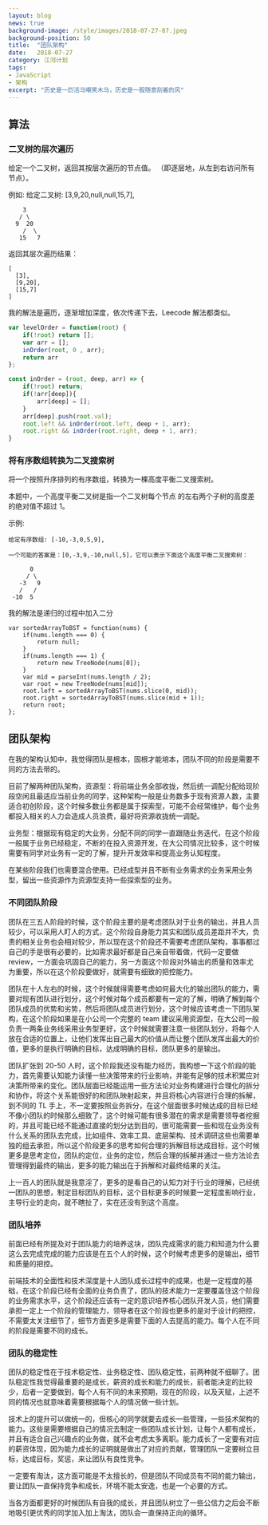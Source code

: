 ```yaml
---
layout: blog
news: true
background-image: /style/images/2018-07-27-87.jpeg
background-position: 50
title:  "团队架构"
date:   2018-07-27
category: 江河计划
tags:
- JavaScript
- 架构
excerpt: "历史是一匹活马嘲笑木马，历史是一股随意刮着的风"
---
```


## 算法
### 二叉树的层次遍历

给定一个二叉树，返回其按层次遍历的节点值。 （即逐层地，从左到右访问所有节点）。

例如:
给定二叉树: [3,9,20,null,null,15,7],
```
    3
   / \
  9  20
    /  \
   15   7
```
返回其层次遍历结果：
```
[
  [3],
  [9,20],
  [15,7]
]
```
我的解法是遍历，逐渐增加深度，依次传递下去，Leecode 解法都类似。
``` javascript
var levelOrder = function(root) {
    if(!root) return [];
    var arr = [];
    inOrder(root, 0 , arr);
    return arr
};

const inOrder = (root, deep, arr) => {
    if(!root) return;
    if(!arr[deep]){
        arr[deep] = [];
    }
    arr[deep].push(root.val);
    root.left && inOrder(root.left, deep + 1, arr);
    root.right && inOrder(root.right, deep + 1, arr);
}
```

### 将有序数组转换为二叉搜索树
将一个按照升序排列的有序数组，转换为一棵高度平衡二叉搜索树。

本题中，一个高度平衡二叉树是指一个二叉树每个节点 的左右两个子树的高度差的绝对值不超过 1。

示例:
```
给定有序数组: [-10,-3,0,5,9],

一个可能的答案是：[0,-3,9,-10,null,5]，它可以表示下面这个高度平衡二叉搜索树：

      0
     / \
   -3   9
   /   /
 -10  5
```
我的解法是递归的过程中加入二分
```
var sortedArrayToBST = function(nums) {
    if(nums.length === 0) {
        return null;
    }
    if(nums.length === 1) {
        return new TreeNode(nums[0]);
    }
    var mid = parseInt(nums.length / 2);
    var root = new TreeNode(nums[mid]);
    root.left = sortedArrayToBST(nums.slice(0, mid));
    root.right = sortedArrayToBST(nums.slice(mid + 1));
    return root;
};
```

## 团队架构

在我的架构认知中，我觉得团队是根本，固根才能培本，团队不同的阶段是需要不同的方法去带的。

目前了解两种团队架构，资源型：将前端业务全部收拢，然后统一调配分配给现阶段空闲且最适应当前业务的同学，这种架构一般是业务数多于现有资源人数，主要适合初创阶段，这个时候多数业务都是属于探索型，可能不会经常维护，每个业务都投入相关的人力会造成人员浪费，最好将资源收拢统一调配。

业务型：根据现有稳定的大业务，分配不同的同学一直跟随业务迭代，在这个阶段一般属于业务已经稳定，不断的在投入资源开发，在大公司情况比较多，这个时候需要有同学对业务有一定的了解，提升开发效率和提高业务认知程度。

在某些阶段我们也需要混合使用。已经成型并且不断有业务需求的业务采用业务型，留出一些资源作为资源型支持一些探索型的业务。

### 不同团队阶段

团队在三五人阶段的时候，这个阶段主要的是考虑团队对于业务的输出，并且人员较少，可以采用人盯人的方式，这个阶段自身能力其实和团队成员差距并不大，负责的相关业务也会相对较少，所以现在这个阶段还不需要考虑团队架构，事事都过自己的手是很有必要的，比如需求最好都是自己亲自带着做，代码一定要做 review，一方面会巩固自己的能力，另一方面这个阶段对外输出的质量和效率尤为重要，所以在这个阶段要做好，就需要有细致的把控能力。

团队在十人左右的时候，这个时候就得需要考虑如何最大化的输出团队的能力，需要对现有团队进行划分，这个时候对每个成员都要有一定的了解，明确了解到每个团队成员的优势和劣势，然后将团队成员进行划分，这个时候应该考虑一下团队架构，在这个阶段如果是在小公司一个完整的 team 建议采用资源型，在大公司一般负责一两条业务线采用业务型更好，这个时候就需要注意一些团队划分，将每个人放在合适的位置上，让他们发挥出自己最大的价值从而让整个团队发挥出最大的价值，更多的是执行明确的目标，达成明确的目标，团队更多的是输出。

团队扩张到 20-50 人时，这个阶段我还没有能力经历，我构想一下这个阶段的能力，首先需要认知能力读懂一些决策带来的行业影响，并能有足够的技术积累应对决策所带来的变化。团队层面已经能运用一些方法论对业务构建进行合理化的拆分和协作，将这个关系能很好的和团队映射起来，并且将核心内容进行合理的拆解，到不同的 TL 手上，不一定要按照业务拆分，在这个层面很多时候达成的目标已经不像小团队的时候那么细致了，这个时候可能有很多潜在的需求是需要领导者挖掘的，并且可能已经不能通过直接的划分达到目的，很可能需要一些和现在业务没有什么关系的团队去完成，比如组件、效率工具、底层架构、技术调研这些也需要单独的组去承担，所以这个阶段更多的思考如何合理的拆解目标达成目标，这个时候更多是思考定位，团队的定位，业务的定位，然后合理的拆解并通过一些方法论去管理得到最终的输出，更多的能力输出在于拆解和对最终结果的关注。

上一百人的团队就是我意淫了，更多的是看自己的认知力对于行业的理解，已经统一团队的思想，制定目标团队的目标，这个目标更多的时候要一定程度影响行业，主导行业的走向，就不瞎扯了，实在还没有到这个高度。

### 团队培养

前面已经有所提及对于团队能力的培养这块，团队完成需求的能力和知道为什么要这么去完成完成的能力应该是在五个人的时候，这个时候考虑更多的是输出，细节和质量的把控。

前端技术的全面性和技术深度是十人团队成长过程中的成果，也是一定程度的基础，在这个阶段已经有全面的业务负责了，团队的技术能力一定要覆盖住这个阶段的业务需求水平，这个阶段还应该有一定的意识培养核心团队开发人员，他们需要承担一定上一个阶段的管理能力，领导者在这个阶段也更多的是对于设计的把控，不需要太关注细节了，细节方面更多是需要下面的人去提高的能力。每个人在不同的阶段是需要不同的成长。

### 团队的稳定性

团队的稳定性在于技术稳定性、业务稳定性、团队稳定性，前两种就不细聊了。团队稳定性我觉得最重要的是成长，薪资的成长和能力的成长，前者能决定的比较少，后者一定要做到，每个人有不同的未来预期，现在的阶段，以及天赋，上述不同的情况也就意味着需要根据每个人的情况做一些计划。

技术上的提升可以做统一的，但核心的同学就要去成长一些管理，一些技术架构的能力。这些是需要根据自己的情况去制定一些团队成长计划，让每个人都有成长，并且有适合自己兴趣点的业务做，就不会考虑太多离职。能力成长了一定要有对应的薪资体现，因为能力成长的证明就是做出了对应的贡献，管理团队一定要树立目标，达成目标，奖惩，来让团队有良性竞争。

一定要有淘汰，这方面可能是不太擅长的，但是团队不同成员有不同的能力输出，要让团队一直保持竞争和成长，环境不能太安逸，也是一个必要的方式。

当各方面都更好的时候团队有自我的成长，并且团队树立了一些公信力之后会不断地吸引更优秀的同学加入加上淘汰，团队会一直保持正向的循环。